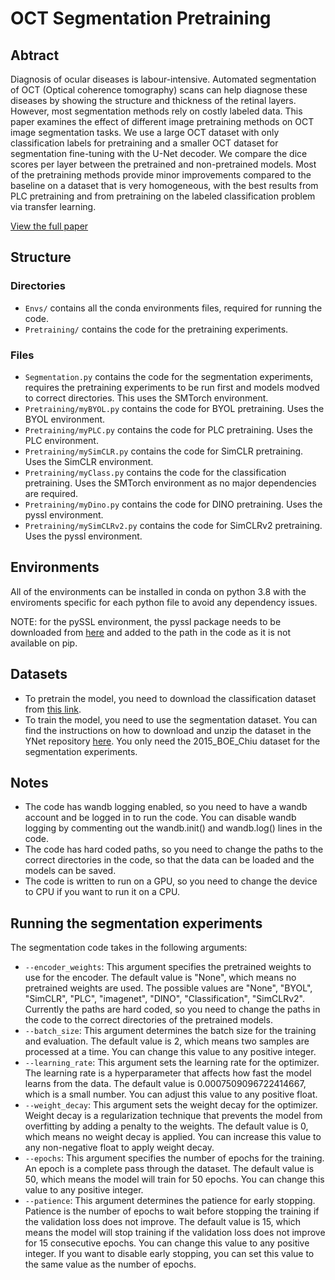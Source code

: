 # OCT Segmentation Pretraining

## Abtract

Diagnosis of ocular diseases is labour-intensive. Automated segmentation of OCT (Optical coherence tomography) scans can help diagnose these diseases by showing the structure and thickness of the retinal layers. However, most segmentation methods rely on costly labeled data. This paper examines the effect of different image pretraining methods on OCT image segmentation tasks. We use a large OCT dataset with only classification labels for pretraining and a smaller OCT dataset for segmentation fine-tuning with the U-Net decoder. We compare the dice scores per layer between the pretrained and non-pretrained models. Most of the pretraining methods provide minor improvements compared to the baseline on a dataset that is very homogeneous, with the best results from PLC pretraining and from pretraining on the labeled classification problem via transfer learning.

[View the full paper]()

## Structure

### Directories

- `Envs/` contains all the conda environments files, required for running the code.
- `Pretraining/` contains the code for the pretraining experiments.

### Files
- `Segmentation.py` contains the code for the segmentation experiments, requires the pretraining experiments to be run first and models modved to correct directories. This uses the SMTorch environment.
- `Pretraining/myBYOL.py` contains the code for BYOL pretraining. Uses the BYOL environment.
- `Pretraining/myPLC.py` contains the code for PLC pretraining. Uses the PLC environment.
- `Pretraining/mySimCLR.py` contains the code for SimCLR pretraining. Uses the SimCLR environment.
- `Pretraining/myClass.py` contains the code for the classification pretraining. Uses the SMTorch environment as no major dependencies are required.
- `Pretraining/myDino.py` contains the code for DINO pretraining. Uses the pyssl environment.
-  `Pretraining/mySimCLRv2.py` contains the code for SimCLRv2 pretraining. Uses the pyssl environment.

## Environments
All of the environments can be installed in conda on python 3.8 with the enviroments specific for each python file to avoid any dependency issues.

NOTE: for the pySSL environment, the pyssl package needs to be downloaded from [here](https://github.com/giakou4/pyssl) and added to the path in the code as it is not available on pip.

## Datasets
- To pretrain the model, you need to download the classification dataset from [this link](https://data.mendeley.com/datasets/rscbjbr9sj/2/files/5699a1d8-d1b6-45db-bb92-b61051445347). 
- To train the model, you need to use the segmentation dataset. You can find the instructions on how to download and unzip the dataset in the YNet repository [here](https://github.com/azadef/ynet/tree/master#datasets-downloading-and-preproccesing). You only need the 2015_BOE_Chiu dataset for the segmentation experiments.


## Notes
- The code has wandb logging enabled, so you need to have a wandb account and be logged in to run the code. You can disable wandb logging by commenting out the wandb.init() and wandb.log() lines in the code.
- The code has hard coded paths, so you need to change the paths to the correct directories in the code, so that the data can be loaded and the models can be saved.
- The code is written to run on a GPU, so you need to change the device to CPU if you want to run it on a CPU.

## Running the segmentation experiments
The segmentation code takes in the following arguments:

- `--encoder_weights`: This argument specifies the pretrained weights to use for the encoder. The default value is "None", which means no pretrained weights are used. The possible values are "None", "BYOL", "SimCLR", "PLC", "imagenet", "DINO", "Classification", "SimCLRv2". Currently the paths are hard coded, so you need to change the paths in the code to the correct directories of the pretrained models.
- `--batch_size`: This argument determines the batch size for the training and evaluation. The default value is 2, which means two samples are processed at a time. You can change this value to any positive integer.
- `--learning_rate`: This argument sets the learning rate for the optimizer. The learning rate is a hyperparameter that affects how fast the model learns from the data. The default value is 0.0007509096722414667, which is a small number. You can adjust this value to any positive float.
- `--weight_decay`: This argument sets the weight decay for the optimizer. Weight decay is a regularization technique that prevents the model from overfitting by adding a penalty to the weights. The default value is 0, which means no weight decay is applied. You can increase this value to any non-negative float to apply weight decay.
- `--epochs`: This argument specifies the number of epochs for the training. An epoch is a complete pass through the dataset. The default value is 50, which means the model will train for 50 epochs. You can change this value to any positive integer.
- `--patience`: This argument determines the patience for early stopping. Patience is the number of epochs to wait before stopping the training if the validation loss does not improve. The default value is 15, which means the model will stop training if the validation loss does not improve for 15 consecutive epochs. You can change this value to any positive integer. If you want to disable early stopping, you can set this value to the same value as the number of epochs.
